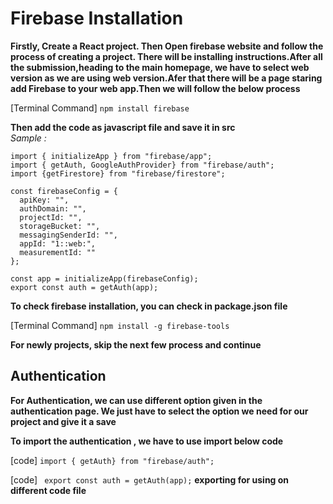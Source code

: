 # Firebase Installation

**Firstly, 
Create a React project. Then Open firebase website and follow the process of creating a project. There will be installing instructions.After all the submission,heading to the main homepage, we have to select web version as we are using web version.Afer that there will be a page staring add Firebase to your web app.Then we will follow the below process** 

[Terminal Command] `npm install firebase`

**Then add the code as javascript file and save it in src**<br>
*Sample :*<br>
```
import { initializeApp } from "firebase/app";
import { getAuth, GoogleAuthProvider} from "firebase/auth";
import {getFirestore} from "firebase/firestore";

const firebaseConfig = {
  apiKey: "",
  authDomain: "",
  projectId: "",
  storageBucket: "",
  messagingSenderId: "",
  appId: "1::web:",
  measurementId: ""
};

const app = initializeApp(firebaseConfig);
export const auth = getAuth(app);
```

**To check firebase installation, you can check in package.json file**

[Terminal Command] `npm install -g firebase-tools`

**For newly projects, skip the next few process and continue**

## Authentication

**For Authentication, we can use different option given in the authentication page. We just have to select the option we need for our project and give it a save**

**To import the authentication , we have to use import below code**

[code] `import { getAuth} from "firebase/auth";`

[code] ` export const auth = getAuth(app);` **exporting for using on different code file**



